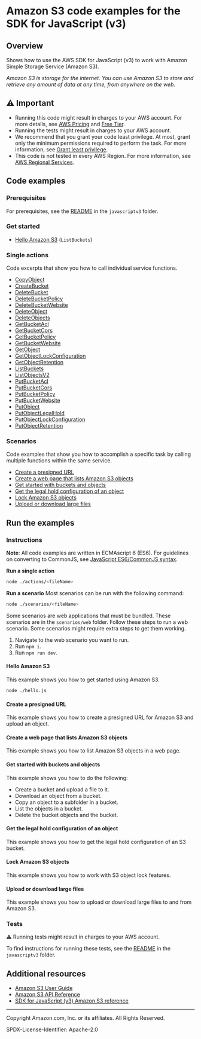 # Amazon S3 code examples for the SDK for JavaScript (v3)

## Overview

Shows how to use the AWS SDK for JavaScript (v3) to work with Amazon Simple Storage Service (Amazon S3).

<!--custom.overview.start-->
<!--custom.overview.end-->

_Amazon S3 is storage for the internet. You can use Amazon S3 to store and retrieve any amount of data at any time, from anywhere on the web._

## ⚠ Important

* Running this code might result in charges to your AWS account. For more details, see [AWS Pricing](https://aws.amazon.com/pricing/) and [Free Tier](https://aws.amazon.com/free/).
* Running the tests might result in charges to your AWS account.
* We recommend that you grant your code least privilege. At most, grant only the minimum permissions required to perform the task. For more information, see [Grant least privilege](https://docs.aws.amazon.com/IAM/latest/UserGuide/best-practices.html#grant-least-privilege).
* This code is not tested in every AWS Region. For more information, see [AWS Regional Services](https://aws.amazon.com/about-aws/global-infrastructure/regional-product-services).

<!--custom.important.start-->
<!--custom.important.end-->

## Code examples

### Prerequisites

For prerequisites, see the [README](../../README.md#Prerequisites) in the `javascriptv3` folder.


<!--custom.prerequisites.start-->
<!--custom.prerequisites.end-->

### Get started

- [Hello Amazon S3](hello.js#L6) (`ListBuckets`)


### Single actions

Code excerpts that show you how to call individual service functions.

- [CopyObject](actions/copy-object.js#L6)
- [CreateBucket](actions/create-bucket.js#L6)
- [DeleteBucket](actions/delete-bucket.js#L6)
- [DeleteBucketPolicy](actions/delete-bucket-policy.js#L6)
- [DeleteBucketWebsite](actions/delete-bucket-website.js#L6)
- [DeleteObject](actions/delete-object.js#L6)
- [DeleteObjects](actions/delete-objects.js#L6)
- [GetBucketAcl](actions/get-bucket-acl.js#L6)
- [GetBucketCors](actions/get-bucket-cors.js#L6)
- [GetBucketPolicy](actions/get-bucket-policy.js#L6)
- [GetBucketWebsite](actions/get-bucket-website.js#L6)
- [GetObject](actions/get-object.js#L6)
- [GetObjectLockConfiguration](actions/get-object-lock-configuration.js)
- [GetObjectRetention](actions/get-object-retention.js)
- [ListBuckets](actions/list-buckets.js#L6)
- [ListObjectsV2](actions/list-objects.js#L6)
- [PutBucketAcl](actions/put-bucket-acl.js#L6)
- [PutBucketCors](actions/put-bucket-cors.js#L6)
- [PutBucketPolicy](actions/put-bucket-policy.js#L6)
- [PutBucketWebsite](actions/put-bucket-website.js#L6)
- [PutObject](actions/put-object.js#L6)
- [PutObjectLegalHold](actions/put-object-legal-hold.js)
- [PutObjectLockConfiguration](actions/put-object-lock-configuration.js)
- [PutObjectRetention](actions/put-object-retention.js)

### Scenarios

Code examples that show you how to accomplish a specific task by calling multiple
functions within the same service.

- [Create a presigned URL](scenarios/presigned-url-upload.js)
- [Create a web page that lists Amazon S3 objects](../web/s3/list-objects/src/App.tsx)
- [Get started with buckets and objects](scenarios/basic.js)
- [Get the legal hold configuration of an object](actions/get-object-legal-hold.js)
- [Lock Amazon S3 objects](scenarios/object-locking/index.js)
- [Upload or download large files](scenarios/multipart-upload.js)


<!--custom.examples.start-->
<!--custom.examples.end-->

## Run the examples

### Instructions

**Note**: All code examples are written in ECMAscript 6 (ES6). For guidelines on converting to CommonJS, see
[JavaScript ES6/CommonJS syntax](https://docs.aws.amazon.com/sdk-for-javascript/v3/developer-guide/sdk-examples-javascript-syntax.html).

**Run a single action**

```bash
node ./actions/<fileName>
```

**Run a scenario**
Most scenarios can be run with the following command:
```bash
node ./scenarios/<fileName>
```

<!--custom.instructions.start-->

Some scenarios are web applications that must be bundled. These scenarios are in the `scenarios/web` folder.
Follow these steps to run a web scenario. Some scenarios might require extra steps to get them working.

1. Navigate to the web scenario you want to run.
1. Run `npm i`.
1. Run `npm run dev`.
<!--custom.instructions.end-->

#### Hello Amazon S3

This example shows you how to get started using Amazon S3.

```bash
node ./hello.js
```


#### Create a presigned URL

This example shows you how to create a presigned URL for Amazon S3 and upload an object.


<!--custom.scenario_prereqs.s3_Scenario_PresignedUrl.start-->
<!--custom.scenario_prereqs.s3_Scenario_PresignedUrl.end-->


<!--custom.scenarios.s3_Scenario_PresignedUrl.start-->
<!--custom.scenarios.s3_Scenario_PresignedUrl.end-->

#### Create a web page that lists Amazon S3 objects

This example shows you how to list Amazon S3 objects in a web page.


<!--custom.scenario_prereqs.s3_Scenario_ListObjectsWeb.start-->
<!--custom.scenario_prereqs.s3_Scenario_ListObjectsWeb.end-->


<!--custom.scenarios.s3_Scenario_ListObjectsWeb.start-->
<!--custom.scenarios.s3_Scenario_ListObjectsWeb.end-->

#### Get started with buckets and objects

This example shows you how to do the following:

- Create a bucket and upload a file to it.
- Download an object from a bucket.
- Copy an object to a subfolder in a bucket.
- List the objects in a bucket.
- Delete the bucket objects and the bucket.

<!--custom.scenario_prereqs.s3_Scenario_GettingStarted.start-->
<!--custom.scenario_prereqs.s3_Scenario_GettingStarted.end-->


<!--custom.scenarios.s3_Scenario_GettingStarted.start-->
<!--custom.scenarios.s3_Scenario_GettingStarted.end-->

#### Get the legal hold configuration of an object

This example shows you how to get the legal hold configuration of an S3 bucket.


<!--custom.scenario_prereqs.s3_GetObjectLegalHoldConfiguration.start-->
<!--custom.scenario_prereqs.s3_GetObjectLegalHoldConfiguration.end-->


<!--custom.scenarios.s3_GetObjectLegalHoldConfiguration.start-->
<!--custom.scenarios.s3_GetObjectLegalHoldConfiguration.end-->

#### Lock Amazon S3 objects

This example shows you how to work with S3 object lock features.


<!--custom.scenario_prereqs.s3_Scenario_ObjectLock.start-->
<!--custom.scenario_prereqs.s3_Scenario_ObjectLock.end-->


<!--custom.scenarios.s3_Scenario_ObjectLock.start-->
<!--custom.scenarios.s3_Scenario_ObjectLock.end-->

#### Upload or download large files

This example shows you how to upload or download large files to and from Amazon S3.


<!--custom.scenario_prereqs.s3_Scenario_UsingLargeFiles.start-->
<!--custom.scenario_prereqs.s3_Scenario_UsingLargeFiles.end-->


<!--custom.scenarios.s3_Scenario_UsingLargeFiles.start-->
<!--custom.scenarios.s3_Scenario_UsingLargeFiles.end-->

### Tests

⚠ Running tests might result in charges to your AWS account.


To find instructions for running these tests, see the [README](../../README.md#Tests)
in the `javascriptv3` folder.



<!--custom.tests.start-->
<!--custom.tests.end-->

## Additional resources

- [Amazon S3 User Guide](https://docs.aws.amazon.com/AmazonS3/latest/userguide/Welcome.html)
- [Amazon S3 API Reference](https://docs.aws.amazon.com/AmazonS3/latest/API/Welcome.html)
- [SDK for JavaScript (v3) Amazon S3 reference](https://docs.aws.amazon.com/AWSJavaScriptSDK/v3/latest/client/s3)

<!--custom.resources.start-->
<!--custom.resources.end-->

---

Copyright Amazon.com, Inc. or its affiliates. All Rights Reserved.

SPDX-License-Identifier: Apache-2.0